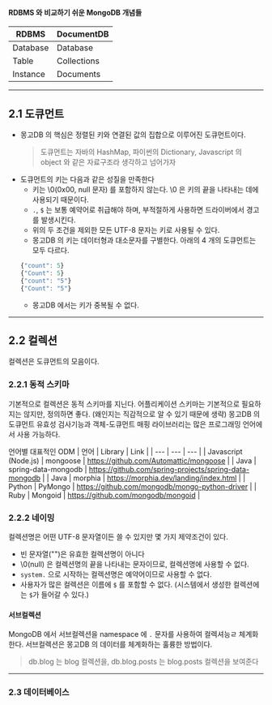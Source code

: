 #### RDBMS 와 비교하기 쉬운 MongoDB 개념들

| RDBMS | DocumentDB |
| --- | --- |
| Database | Database |
| Table | Collections |
| Instance | Documents |

<hr />

## 2.1 도큐먼트
* 몽고DB 의 핵심은 정렬된 키와 연결된 값의 집합으로 이루어진 도큐먼트이다.
  > 도큐먼트는 자바의 HashMap, 파이썬의 Dictionary, Javascript 의 object 와 같은 자료구조라 생각하고 넘어가자
* 도큐먼트의 키는 다음과 같은 성질을 만족한다
  * 키는 \0(0x00, null 문자) 를 포함하지 않는다. \0 은 키의 끝을 나타내는 데에 사용되기 때문이다.
  * `.`, `$` 는 보통 예약어로 취급해야 하며, 부적절하게 사용하면 드라이버에서 경고를 발생시킨다.
  * 위의 두 조건을 제외한 모든 UTF-8 문자는 키로 사용될 수 있다.
  * 몽고DB 의 키는 데이터형과 대소문자를 구별한다. 아래의 4 개의 도큐먼트는 모두 다르다.
  ```javascript
  {"count": 5}
  {"Count": 5}
  {"count": "5"}
  {"Count": "5"}
  ```
  * 몽고DB 에서는 키가 중복될 수 없다.

<hr />

## 2.2 컬렉션
컬렉션은 도큐먼트의 모음이다.

### 2.2.1 동적 스키마
기본적으로 컬렉션은 동적 스키마를 지닌다. 어플리케이션 스키마는 기본적으로 필요하지는 않지만, 정의하면 좋다. (왜인지는 직감적으로 알 수 있기 때문에 생략)
몽고DB 의 도큐먼트 유효성 검사기능과 객체-도큐먼트 매핑 라이브러리는 많은 프로그래밍 언어에서 사용 가능하다.

언어별 대표적인 ODM
| 언어 | Library | Link |
| --- | --- | --- |
| Javascript (Node.js) | mongoose | https://github.com/Automattic/mongoose | 
| Java | spring-data-mongodb | https://github.com/spring-projects/spring-data-mongodb | 
| Java | morphia | https://morphia.dev/landing/index.html | 
| Python | PyMongo | https://github.com/mongodb/mongo-python-driver | 
| Ruby | Mongoid | https://github.com/mongodb/mongoid | 

### 2.2.2 네이밍
컬렉션명은 어떤 UTF-8 문자열이든 쓸 수 있지만 몇 가지 제약조건이 있다.
* 빈 문자열("")은 유효한 컬렉션명이 아니다
* \0(null) 은 컬렉션명의 끝을 나타내는 문자이므로, 컬렉션명에 사용할 수 없다.
* `system.` 으로 시작하는 컬렉션명은 예약어이므로 사용할 수 없다.
* 사용자가 많은 컬렉션은 이름에 `$` 를 포함할 수 없다. (시스템에서 생성한 컬렉션에는 `$`가 들어갈 수 있다.)


#### 서브컬렉션
MongoDB 에서 서브컬렉션을 namespace 에 `.` 문자를 사용하여 컬렉셔능ㄹ 체계화한다. 서브컬렉션은 몽고DB 의 데이터를 체계화하는 훌륭한 방법이다.

> db.blog 는 blog 컬렉션을, db.blog.posts 는 blog.posts 컬렉션을 보여준다

<hr />

### 2.3 데이터베이스